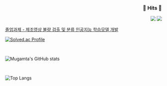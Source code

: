 <h3 align="right"><b>🔫 Hits 🔫 </b></h3>
<p align="right">
<a href="https://hits.seeyoufarm.com"><img src="https://hits.seeyoufarm.com/api/count/incr/badge.svg?url=https%3A%2F%2Fgithub.com%2Fyouhyeoneee%2F&count_bg=%23000000&title_bg=%23000000&icon=github.svg&icon_color=%23FFFFFF&title=GitHub&edge_flat=false"/></a>
<a href="https://hits.seeyoufarm.com"><img src="https://hits.seeyoufarm.com/api/count/incr/badge.svg?url=https%3A%2F%2Fvelog.io%2F%40youhyeoneee&count_bg=%2320C997&title_bg=%2320C997&icon=blogger.svg&icon_color=%23FFFFFF&title=Velog&edge_flat=false"/></a>
</p>

[졸업과제 - 제조영상 불량 검출 및 분류 인공지능 학습모델 개발](https://github.com/PNUCSE/Capstone-2022-1-03)

[![Solved.ac Profile](http://mazassumnida.wtf/api/v2/generate_badge?boj=Mugamta)](https://solved.ac/Mugamta/)

<br/>

![Mugamta's GitHub stats](https://github-readme-stats.vercel.app/api?username=Mugamta&show_icons=true&theme=dracula)

<br/>

![Top Langs](https://github-readme-stats.vercel.app/api/top-langs/?username=Mugamta&layout=Demo&theme=dracula)


